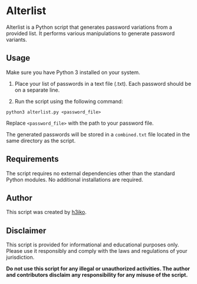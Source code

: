 # Alterlist

Alterlist is a Python script that generates password variations from a provided list. It performs various manipulations to generate password variants. 

## Usage

Make sure you have Python 3 installed on your system.

1. Place your list of passwords in a text file (.txt). Each password should be on a separate line.

2. Run the script using the following command:

`python3 alterlist.py <password_file>`

Replace `<password_file>` with the path to your password file.

The generated passwords will be stored in a `combined.txt` file located in the same directory as the script.

## Requirements

The script requires no external dependencies other than the standard Python modules. No additional installations are required.

## Author

This script was created by [h3iko](https://medium.com/@h3iko).

## Disclaimer

This script is provided for informational and educational purposes only. Please use it responsibly and comply with the laws and regulations of your jurisdiction.

**Do not use this script for any illegal or unauthorized activities. The author and contributors disclaim any responsibility for any misuse of the script.**
